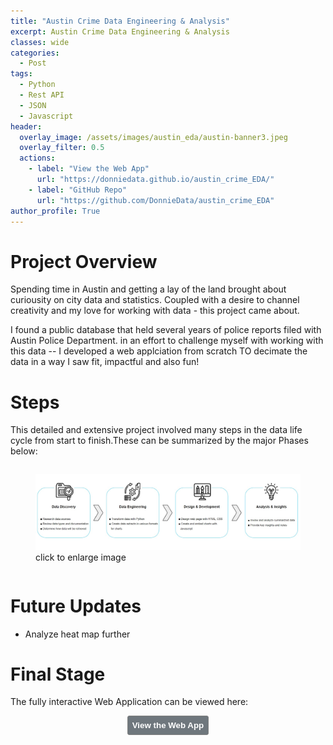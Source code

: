 ```yaml
---
title: "Austin Crime Data Engineering & Analysis"
excerpt: Austin Crime Data Engineering & Analysis
classes: wide
categories:
  - Post
tags:
  - Python
  - Rest API
  - JSON
  - Javascript
header:
  overlay_image: /assets/images/austin_eda/austin-banner3.jpeg
  overlay_filter: 0.5 
  actions:
    - label: "View the Web App" 
      url: "https://donniedata.github.io/austin_crime_EDA/"
    - label: "GitHub Repo"
      url: "https://github.com/DonnieData/austin_crime_EDA"
author_profile: True 
---
```


# Project Overview 
Spending time in Austin and getting a lay of the land brought about curiousity on city data and statistics. Coupled with a desire to channel creativity and my love for working with data - this project came about.

I found a public database that held several years of police reports filed with Austin Police Department. 
in an effort to challenge myself with working with this data -- I developed a web applciation from scratch TO decimate the data in a way I saw fit, impactful and also fun!


# Steps 
This detailed and extensive project involved many steps in the data life cycle from start to finish.These can be summarized by the major Phases below: 

<div class="notice" style="display:flex; justify-content: center; width:300;">
<figure>
  <a href="/assets/images/austin_eda/Austin_eda_project_steps1.jpg"><img src="/assets/images/austin_eda/Austin_eda_project_steps1.jpg"></a>
  <figcaption>click to enlarge image</figcaption>
</figure>
  </div>
  
# Future Updates
- Analyze heat map further 

# Final Stage
The fully interactive Web Application can be viewed here: 

<div style="text-align: center"><a href="https://donniedata.github.io/austin_crime_EDA/"><button style="color:#ffffff; background-color:#6f777d; border: 1px solid gray; padding: 7px; border-radius: 3px;" type="button"
onMouseOver="this.style.color='#4787F0'"
   onMouseOut="this.style.color='#ffffff'"><b>View the Web App</b></button></a></div>









  







